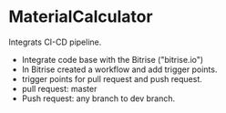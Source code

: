 # MaterialCalculator
Integrats CI-CD pipeline.

- Integrate code base with the Bitrise ("bitrise.io")
- In Bitrise created a workflow and add trigger points.
- trigger points for pull request and push request.
- pull request: master 
- Push request: any branch to dev branch.


